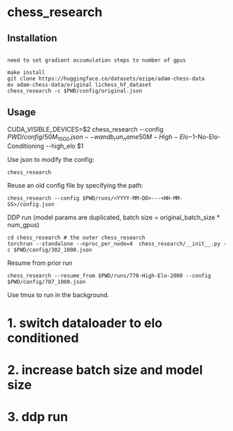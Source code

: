 # chess_research

## Installation

```

need to set gradient accumulation steps to number of gpus

make install
git clone https://huggingface.co/datasets/ezipe/adam-chess-data
mv adam-chess-data/original lichess_hf_dataset
chess_research -c $PWD/config/original.json
```

## Usage

CUDA_VISIBLE_DEVICES=$2 chess_research --config $PWD/config/50M_1000.json --wandb_run_name 50M-High-Elo-$1-No-Elo-Conditioning --high_elo $1

Use json to modify the config:

```
chess_research
```

Reuse an old config file by specifying the path:

```
chess_research --config $PWD/runs/<YYYY-MM-DD>---<HH-MM-SS>/config.json
```

DDP run (model params are duplicated, batch size = original_batch_size \* num_gpus)

```
cd chess_research # the outer chess_research
torchrun --standalone --nproc_per_node=4  chess_research/__init__.py -c $PWD/config/302_1000.json
```

Resume from prior run

```
chess_research --resume_from $PWD/runs/770-High-Elo-2000 --config $PWD/config/707_1000.json
```

Use tmux to run in the background.

# 1. switch dataloader to elo conditioned

# 2. increase batch size and model size

# 3. ddp run
